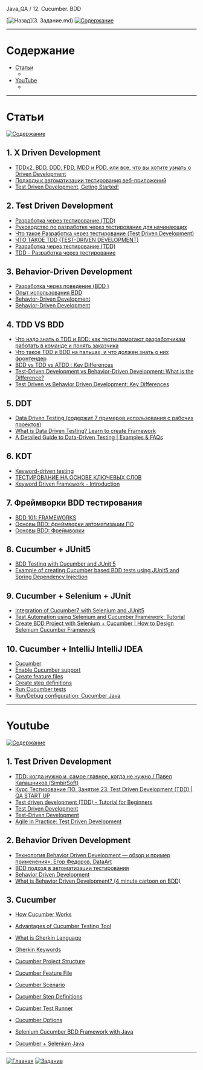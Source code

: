 Java_QA / 12. Cucumber. BDD

[![Назад](https://img.shields.io/badge/-%D0%9D%D0%B0%D0%B7%D0%B0%D0%B4-brightgreen)](3. Задание.md)
[![Содержание](https://img.shields.io/badge/-%D0%A1%D0%BE%D0%B4%D0%B5%D1%80%D0%B6%D0%B0%D0%BD%D0%B8%D0%B5-purple)](README.md)

***

# Содержание

* [Статьи](#статьи)
    * []()
* [YouTube](#youtube)
    * []()

***

# Статьи

[![Содержание](https://img.shields.io/badge/-Содержание-66eeff)](#содержание)

## 1. X Driven Development

* [TDDx2, BDD, DDD, FDD, MDD и PDD, или все, что вы хотите узнать о Driven Development](https://habr.com/ru/post/459620/)
* [Подходы к автоматизации тестирования веб-приложений](https://otus.ru/nest/post/1083/)
* [Test Driven Development, Geting Started!](https://medium.com/tech-tajawal/driven-development-133422e0057a)

## 2. Test Driven Development

* [Разработка через тестирование (TDD)](https://ru.wikipedia.org/wiki/%D0%A0%D0%B0%D0%B7%D1%80%D0%B0%D0%B1%D0%BE%D1%82%D0%BA%D0%B0_%D1%87%D0%B5%D1%80%D0%B5%D0%B7_%D1%82%D0%B5%D1%81%D1%82%D0%B8%D1%80%D0%BE%D0%B2%D0%B0%D0%BD%D0%B8%D0%B5)
* [Руководство по разработке через тестирование для начинающих](https://code.tutsplus.com/ru/tutorials/the-newbies-guide-to-test-driven-development--net-13835)
* [Что такое Разработка через тестирование (Test Driven Development)](https://apptractor.ru/info/articles/chto-takoe-razrabotka-cherez-testirovanie-test-driven-development.html)
* [ЧТО ТАКОЕ TDD (TEST-DRIVEN DEVELOPMENT)](https://freehost.com.ua/faq/articles/chto-takoe-tdd-test-driven-development/)
* [Разработка через тестирование (TDD)](https://y-doka.site/js/long/tdd/)
* [TDD - Разработка через тестирование](https://emacsway.github.io/ru/tdd/)

## 3. Behavior-Driven Development

* [Разработка через поведение (BDD )](https://ru.wikipedia.org/wiki/BDD_(%D0%BF%D1%80%D0%BE%D0%B3%D1%80%D0%B0%D0%BC%D0%BC%D0%B8%D1%80%D0%BE%D0%B2%D0%B0%D0%BD%D0%B8%D0%B5))
* [Опыт использования BDD](https://www.software-testing.ru/library/testing/testing-automation/3167-bdd)
* [Behavior-Driven Development](https://scrumtrek.ru/blog/product-management/5615/behavior-driven-development/)
* [Behavior-Driven Development](https://automationpanda.com/bdd/)

## 4. TDD VS BDD

* [Что надо знать о TDD и BDD: как тесты помогают разработчикам работать в команде и понять заказчика](https://highload.today/blogs/chto-nado-znat-o-tdd-i-bdd-kak-testy-pomogayut-razrabotchikam-rabotat-v-komande-i-ponyat-zakazchika/)
* [Что такое TDD и BDD на пальцах, и что должен знать о них фронтендер](https://medium.com/@lucyhackwrench/%D1%87%D1%82%D0%BE-%D1%82%D0%B0%D0%BA%D0%BE%D0%B5-tdd-%D0%B8-bdd-%D0%BD%D0%B0-%D0%BF%D0%B0%D0%BB%D1%8C%D1%86%D0%B0%D1%85-%D0%B8-%D1%87%D1%82%D0%BE-%D0%B4%D0%BE%D0%BB%D0%B6%D0%B5%D0%BD-%D0%B7%D0%BD%D0%B0%D1%82%D1%8C-%D0%BE-%D0%BD%D0%B8%D1%85-%D1%84%D1%80%D0%BE%D0%BD%D1%82%D0%B5%D0%BD%D0%B4%D0%B5%D1%80-701a10e06bb9)
* [BDD vs TDD vs ATDD : Key Differences](https://www.browserstack.com/guide/tdd-vs-bdd-vs-atdd)
* [Test-Driven Development vs Behavior-Driven Development: What is the Difference?](https://www.apriorit.com/dev-blog/650-qa-tdd-bdd)
* [Test Driven vs Behavior Driven Development: Key Differences](https://phoenixnap.com/blog/tdd-vs-bdd)

## 5. DDT

* [Data Driven Testing (содержит 7 примеров использования с рабочих проектов)](https://jazzteam.org/ru/technical-articles/data-driven-testing/)
* [What is Data Driven Testing? Learn to create Framework](https://www.guru99.com/data-driven-testing.html)
* [A Detailed Guide to Data-Driven Testing | Examples & FAQs](https://testsigma.com/data-driven-testing)

## 6. KDT

* [Keyword-driven testing](https://en.wikipedia.org/wiki/Keyword-driven_testing)
* [ТЕСТИРОВАНИЕ НА ОСНОВЕ КЛЮЧЕВЫХ СЛОВ](https://testsigma.com/blog/data-driven-vs-keyword-driven-frameworks-for-test-automation/)
* [Keyword Driven Framework - Introduction](https://www.toolsqa.com/selenium-webdriver/keyword-driven-framework/introduction/)

## 7. Фреймворки BDD тестирования

* [BDD 101: FRAMEWORKS](https://automationpanda.com/2017/02/04/bdd-101-frameworks/)
* [Основы BDD: фреймворки автоматизации ПО](https://testmatick.com/ru/osnovy-bdd-frejmvorki-avtomatizatsii-po/)
* [Основы BDD: Фреймворки](https://www.software-testing.ru/library/testing/testing-automation/2823-bdd-101-frameworks)

## 8. Cucumber + JUnit5

* [BDD Testing with Cucumber and JUnit 5](https://medium.com/codex/bdd-testing-with-cucumber-junit-5-fb5a1c4354f9)
* [Example of creating Cucumber based BDD tests using JUnit5 and Spring Dependency Injection](https://palashray.com/example-of-creating-cucumber-based-bdd-tests-using-junit5-and-spring-dependency-injection/)

## 9. Cucumber + Selenium + JUnit

* [Integration of Cucumber7 with Selenium and JUnit5](https://qaautomation.expert/2022/08/29/integration-of-cucumber7-with-junit5/)
* [Test Automation using Selenium and Cucumber Framework: Tutorial](https://www.browserstack.com/guide/automation-using-cucumber-selenium)
* [Create BDD Project with Selenium + Cucumber | How to Design Selenium Cucumber Framework](https://thoughtcoders.com/blog/create-bdd-project-using-selenium-with-cucumber/)

## 10. Cucumber + IntelliJ IntelliJ IDEA

* [Cucumber](https://www.jetbrains.com/help/idea/cucumber-support.html)
* [Enable Cucumber support](https://www.jetbrains.com/help/idea/enabling-cucumber-support-in-project.html)
* [Create feature files](https://www.jetbrains.com/help/idea/creating-feature-files.html)
* [Create step definitions](https://www.jetbrains.com/help/idea/creating-step-definition.html)
* [Run Cucumber tests](https://www.jetbrains.com/help/idea/running-cucumber-tests.html#run-cucumber-with-junit)
* [Run/Debug configuration: Cucumber Java](https://www.jetbrains.com/help/idea/run-debug-configuration-cucumber-java.html)

***

# Youtube

[![Содержание](https://img.shields.io/badge/-Содержание-66eeff)](#содержание)

## 1. Test Driven Development

* [TDD: когда нужно и, самое главное, когда не нужно / Павел Калашников (SimbirSoft)](https://www.youtube.com/watch?v=QT1yDL-L0t4&ab_channel=HighLoadChannel)
* [Курс Тестирование ПО. Занятие 23. Test Driven Development (TDD) | QA START UP](https://www.youtube.com/watch?v=UBrhDMhq994&ab_channel=QASTARTUP-ITTrainingCenter)
* [Test driven development (TDD) - Tutorial for Beginners](https://www.youtube.com/watch?v=y8TcPr73Bwo&ab_channel=NickChapsas)
* [Test Driven Development](https://www.youtube.com/watch?v=23KpCp8Qijw&list=PLESCwF3NAMm3aSNw60WYHfEN6cbePA0vg&index=3&ab_channel=ProgramsBuzz)
* [Test-Driven Development](https://www.youtube.com/watch?v=Jv2uxzhPFl4&ab_channel=Fireship)
* [Agile in Practice: Test Driven Development](https://www.youtube.com/watch?v=uGaNkTahrIw&ab_channel=AgileAcademyAus)

## 2. Behavior Driven Development

* [Технология Behavior Driven Development — обзор и пример применения». Егор Федоров, DataArt](https://www.youtube.com/watch?v=OQ6AqxOkavo&ab_channel=DataArtOnline)
* [BDD подход в автоматизации тестирования](https://www.youtube.com/watch?v=O8416nGwBHQ&ab_channel=ITVDN)
* [Behavior Driven Development](https://www.youtube.com/watch?v=azaf7ic1F2g&list=PLESCwF3NAMm3aSNw60WYHfEN6cbePA0vg&index=4&ab_channel=ProgramsBuzz)
* [What is Behavior Driven Development? (4 minute cartoon on BDD)](https://www.youtube.com/watch?v=ydddSkVz_a8&ab_channel=MarkShead)

## 3. Cucumber 

* [How Cucumber Works](youtube.com/watch?v=5baC3fzoVxo&list=PLESCwF3NAMm3aSNw60WYHfEN6cbePA0vg&index=6&ab_channel=ProgramsBuzz)
* [Advantages of Cucumber Testing Tool](youtube.com/watch?v=uj3EWTeYvgM&list=PLESCwF3NAMm3aSNw60WYHfEN6cbePA0vg&index=7&ab_channel=ProgramsBuzz)
* [What is Gherkin Language](https://www.youtube.com/watch?v=5KehAH1J1Bc&list=PLESCwF3NAMm3aSNw60WYHfEN6cbePA0vg&index=8)
* [Gherkin Keywords](https://www.youtube.com/watch?v=q_UbSqMhgIc&list=PLESCwF3NAMm3aSNw60WYHfEN6cbePA0vg&index=9&ab_channel=ProgramsBuzz)
* [Cucumber Project Structure](https://www.youtube.com/watch?v=ZYRMo4VSauw&list=PLESCwF3NAMm3aSNw60WYHfEN6cbePA0vg&index=28&ab_channel=ProgramsBuzz)
* [Cucumber Feature File](https://www.youtube.com/watch?v=YpN5s-8E_Rg&list=PLESCwF3NAMm3aSNw60WYHfEN6cbePA0vg&index=30&ab_channel=ProgramsBuzz)
* [Cucumber Scenario](https://www.youtube.com/watch?v=DWwNUYruBHM&list=PLESCwF3NAMm3aSNw60WYHfEN6cbePA0vg&index=30&ab_channel=ProgramsBuzz)
* [Cucumber Step Definitions](https://www.youtube.com/watch?v=-Ipuv1nzMPo&list=PLESCwF3NAMm3aSNw60WYHfEN6cbePA0vg&index=35&ab_channel=ProgramsBuzz)
* [Cucumber Test Runner](https://www.youtube.com/watch?v=z2d2ry4V7JM&list=PLESCwF3NAMm3aSNw60WYHfEN6cbePA0vg&index=51&ab_channel=ProgramsBuzz)
* [Cucumber Options](https://www.youtube.com/watch?v=hNuCDcUrRWg&list=PLESCwF3NAMm3aSNw60WYHfEN6cbePA0vg&index=52&ab_channel=ProgramsBuzz)

* [Selenium Cucumber BDD Framework with Java](https://www.youtube.com/playlist?list=PLhW3qG5bs-L_mFHirOLEYJ7X2rIXu8SR2)
* [Cucumber + Selenium Java](https://www.youtube.com/playlist?list=PL699Xf-_ilW6oK3_otMtu7BPqiy0VlkE-)

***

[![Главная](https://img.shields.io/badge/-Главная-aaccee)](README.md)
[![Задание](https://img.shields.io/badge/-Задание-99ffee)](3.%20Задание.md)


